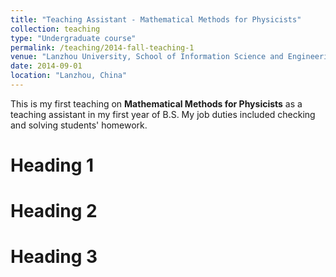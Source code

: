 ```yaml
---
title: "Teaching Assistant - Mathematical Methods for Physicists"
collection: teaching
type: "Undergraduate course"
permalink: /teaching/2014-fall-teaching-1
venue: "Lanzhou University, School of Information Science and Engineering"
date: 2014-09-01
location: "Lanzhou, China"
---
```


This is my first teaching on <b>Mathematical Methods for Physicists</b> as a teaching assistant in my first year of B.S. My job duties included checking and solving students' homework.

Heading 1
======

Heading 2
======

Heading 3
======